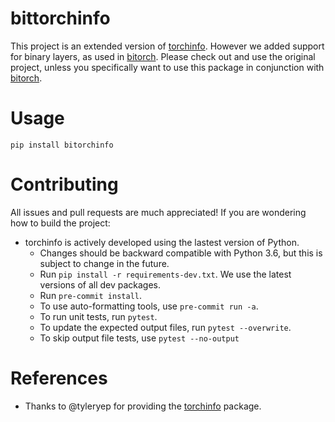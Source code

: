 # bittorchinfo

This project is an extended version of [torchinfo](https://github.com/tyleryep/torchinfo).
However we added support for binary layers, as used in [bitorch](https://github.com/hpi-xnor/bitorch).
Please check out and use the original project, unless you specifically want to use this package in conjunction with [bitorch](https://github.com/hpi-xnor/bitorch).

# Usage

```
pip install bitorchinfo
```

# Contributing

All issues and pull requests are much appreciated! If you are wondering how to build the project:

- torchinfo is actively developed using the lastest version of Python.
  - Changes should be backward compatible with Python 3.6, but this is subject to change in the future.
  - Run `pip install -r requirements-dev.txt`. We use the latest versions of all dev packages.
  - Run `pre-commit install`.
  - To use auto-formatting tools, use `pre-commit run -a`.
  - To run unit tests, run `pytest`.
  - To update the expected output files, run `pytest --overwrite`.
  - To skip output file tests, use `pytest --no-output`

# References

- Thanks to @tyleryep for providing the [torchinfo](https://github.com/tyleryep/torchinfo) package.
